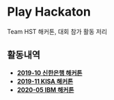 # Play Hackaton
Team HST 해커톤, 대회 참가 활동 저리

## 활동내역
- [**2019-10 신한은행 해커톤**](./2019-10-shinhan-hackaton)
- [**2019-11 KISA 해커톤**](./2019-11-kisa-hackaton)
- [**2020-05 IBM 해커톤**](./2020-05-kisa-hackaton)
